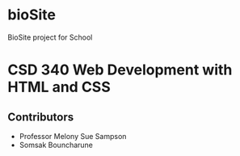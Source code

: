 # bioSite
BioSite project for School
# CSD 340 Web Development with HTML and CSS
## Contributors
- Professor Melony Sue Sampson
- Somsak Bouncharune
